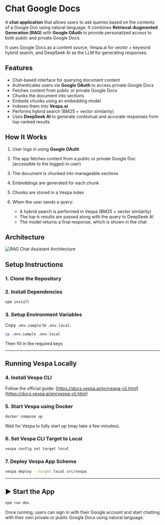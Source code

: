 # Chat Google Docs

A **chat application** that allows users to ask queries based on the contents of a Google Doc using natural language. It combines **Retrieval-Augmented Generation (RAG)** with **Google OAuth** to provide personalized access to both public and private Google Docs.

It uses Google Docs as a content source, Vespa.ai for vector + keyword hybrid search, and DeepSeek AI as the LLM for generating responses.

## Features

* Chat-based interface for querying document content
* Authenticates users via **Google OAuth** to access private Google Docs
* Fetches content from public or private Google Docs
* Chunks the document into sections
* Embeds chunks using an embedding model
* Indexes them into **Vespa.ai**
* Performs hybrid search (BM25 + vector similarity)
* Uses **DeepSeek AI** to generate contextual and accurate responses from top-ranked results

## How It Works

1. User logs in using **Google OAuth**
2. The app fetches content from a public or private Google Doc (accessible to the logged-in user)
3. The document is chunked into manageable sections
4. Embeddings are generated for each chunk
5. Chunks are stored in a Vespa index
6. When the user sends a query:

   * A hybrid search is performed in Vespa (BM25 + vector similarity)
   * The top-k results are passed along with the query to DeepSeek AI
   * The model returns a final response, which is shown in the chat

## Architecture
![RAG Chat Assistant Architecture](https://i.ibb.co/5WWZSmms/Screenshot-2025-05-25-at-6-00-03-PM.png)

## Setup Instructions

### 1. Clone the Repository

### 2. Install Dependencies

```bash
npm install
```

### 3. Setup Environment Variables

Copy `.env.sample` to `.env.local`:

```bash
cp .env.sample .env.local
```

Then fill in the required keys

---

## Running Vespa Locally

### 4. Install Vespa CLI

Follow the official guide:
[https://docs.vespa.ai/en/vespa-cli.html](https://docs.vespa.ai/en/vespa-cli.html)

### 5. Start Vespa using Docker

```bash
docker compose up
```

Wait for Vespa to fully start up (may take a few minutes).

### 6. Set Vespa CLI Target to Local

```bash
vespa config set target local
```

### 7. Deploy Vespa App Schema

```bash
vespa deploy --target local src/vespa
```

---

## ▶️ Start the App

```bash
npm run dev
```

Once running, users can sign in with their Google account and start chatting with their own private or public Google Docs using natural language.
